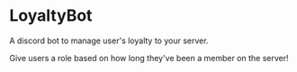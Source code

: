 # LoyaltyBot

A discord bot to manage user's loyalty to your server.

Give users a role based on how long they've been a member on the server!